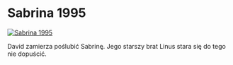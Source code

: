 Sabrina 1995 
=============
[![Sabrina 1995 ](http://vidos.pl/images/player.gif)](http://vidos.pl/sabrina-1995)

 David zamierza poślubić Sabrinę. Jego starszy brat Linus stara się do tego nie dopuścić.
